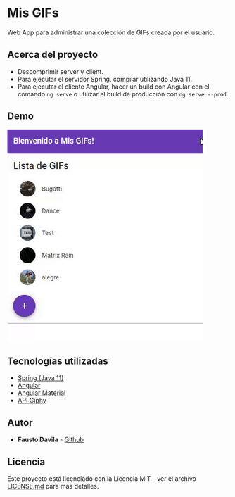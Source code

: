 # Mis GIFs
Web App para administrar una colección de GIFs creada por el usuario.

## Acerca del proyecto
* Descomprimir server y client.
* Para ejecutar el servidor Spring, compilar utilizando Java 11.
* Para ejecutar el cliente Angular, hacer un build con Angular con el comando ```ng serve``` 
  o utilizar el build de producción con ```ng serve --prod```.

## Demo
![](demo.gif)

## Tecnologías utilizadas
* [Spring (Java 11)](https://spring.io/)
* [Angular](https://angular.io/)
* [Angular Material](https://material.angular.io/)
* [API Giphy](https://developers.giphy.com/)

## Autor
* **Fausto Davila** - [Github](https://github.com/FaustoCampusFP)

## Licencia
Este proyecto está licenciado con la Licencia MIT - ver el archivo [LICENSE.md](https://github.com/FaustoCampusFP/Mis-GIFs/blob/master/LICENSE) para más detalles.
